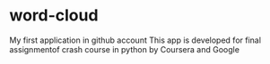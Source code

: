 # word-cloud
My first application in github account
This app is developed for final assignmentof crash course in python by Coursera and Google


